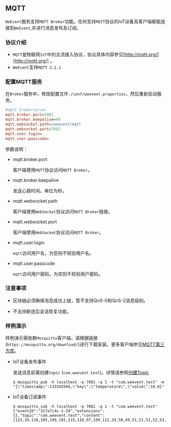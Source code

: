 ## MQTT
`WeEvent`服务支持`MQTT Broker`功能。任何支持`MQTT`协议的IoT设备及客户端都能连接到`WeEvent`,并进行消息发布及订阅。

### 协议介绍

- `MQTT`是物联网`IoT`中的主流接入协议，协议具体内容参见[http://mqtt.org/](http://mqtt.org/) 。
- `WeEvent`支持`MQTT 3.1.1`
### 配置MQTT服务

 在`Broker`服务中，修改配置文件`./conf/weevent.properties`，然后重新启动服务。

```ini
#mqtt brokerserver
mqtt.broker.port=7001
mqtt.broker.keepalive=60
mqtt.websocket.path=/weevent/mqtt
mqtt.websocket.port=7002
mqtt.user.login=
mqtt.user.passcode=
```

参数说明：

- mqtt.broker.port

  客户端使用`MQTT`协议访问`MQTT Broker`。

- mqtt.broker.keepalive

  发送心跳时间。单位为秒。

- mqtt.websocket.path

  客户端使用`WebSocket`协议访问`MQTT Broker`链接。

- mqtt.websocket.port

  客户端使用`WebSocket`协议访问`MQTT Broker`。

- mqtt.user.login

  `mqtt`访问用户名，为空则不校验用户名。

- mqtt.user.passcode

  `mqtt`访问用户密码，为空则不校验用户密码。

### 注意事项

- 区块链必须确保消息成功上链，暂不支持QoS-0和QoS-2消息级别。

- 不支持断连后会话恢复功能。

### 样例演示

样例演示需依赖`Mosquitto`客户端，请根据链接(`https://mosquitto.org/download/`)进行下载安装。更多客户端参见[MQTT第三方库](https://github.com/mqtt/mqtt.github.io/wiki/libraries)。

- IoT设备发布事件

  发送消息前需创建`topic` (`com.weevent.test`)。详情请参照[创建Topic](./restful.html)

  ```shell
  $ mosquitto_pub -h localhost -p 7081 -q 1 -t "com.weevent.test" -m "{\"timestamp\":133345566,\"key\":\"temperature\",\"value\":10.0}"
  ```

- IoT设备订阅事件

  ```shell
  $ mosquitto_sub -h localhost -p 7081 -q 1 -t "com.weevent.test"
  {"eventId":"317e7c4c-1-24","extensions":{},"topic":"com.weevent.test","content":[123,34,116,105,109,101,115,116,97,109,112,34,58,49,51,51,51,52,53,53,54,54,44,34,107,101,121,34,58,34,116,101,109,112,101,114,97,116,117,114,101,34,44,34,118,97,108,117,101,34,58,49,48,46,48,125]}
  ```